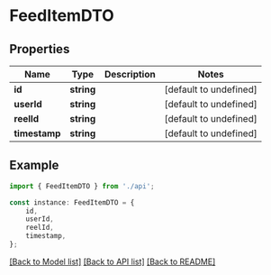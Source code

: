 # FeedItemDTO


## Properties

Name | Type | Description | Notes
------------ | ------------- | ------------- | -------------
**id** | **string** |  | [default to undefined]
**userId** | **string** |  | [default to undefined]
**reelId** | **string** |  | [default to undefined]
**timestamp** | **string** |  | [default to undefined]

## Example

```typescript
import { FeedItemDTO } from './api';

const instance: FeedItemDTO = {
    id,
    userId,
    reelId,
    timestamp,
};
```

[[Back to Model list]](../README.md#documentation-for-models) [[Back to API list]](../README.md#documentation-for-api-endpoints) [[Back to README]](../README.md)
